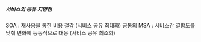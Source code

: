 ##### 서비스의 공유 지향점

SOA : 재사용을 통한 비용 절감 (서비스 공유 최대화)
공통의 
MSA : 서비스간 결합도를 낮춰 변화에 능동적으로 대응 (서비스 공유 최소화)

